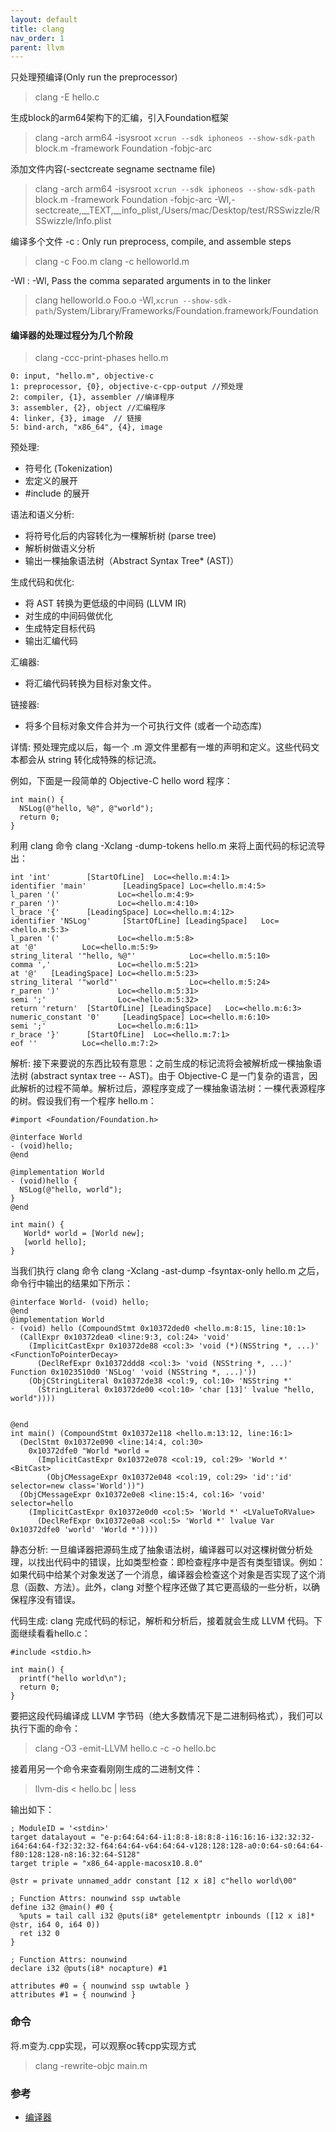 ```yaml
---
layout: default
title: clang
nav_order: 1
parent: llvm
---
```


只处理预编译(Only run the preprocessor)
> clang -E hello.c

生成block的arm64架构下的汇编，引入Foundation框架
> clang -arch arm64 -isysroot `xcrun --sdk iphoneos --show-sdk-path` block.m -framework Foundation -fobjc-arc

添加文件内容(-sectcreate segname sectname file)
>clang -arch arm64 -isysroot `xcrun --sdk iphoneos --show-sdk-path` block.m -framework Foundation -fobjc-arc -Wl,-sectcreate,__TEXT,__info_plist,/Users/mac/Desktop/test/RSSwizzle/RSSwizzle/Info.plist 

编译多个文件
-c : Only run preprocess, compile, and assemble steps
> clang -c Foo.m
> clang -c helloworld.m

-Wl : -Wl,<arg> Pass the comma separated arguments in <arg> to the linker
> clang helloworld.o Foo.o -Wl,`xcrun --show-sdk-path`/System/Library/Frameworks/Foundation.framework/Foundation

#### 编译器的处理过程分为几个阶段
> clang  -ccc-print-phases hello.m

~~~
0: input, "hello.m", objective-c
1: preprocessor, {0}, objective-c-cpp-output //预处理
2: compiler, {1}, assembler //编译程序
3: assembler, {2}, object //汇编程序
4: linker, {3}, image  // 链接
5: bind-arch, "x86_64", {4}, image
~~~

预处理: 
- 符号化 (Tokenization)
- 宏定义的展开
- #include 的展开

语法和语义分析:
- 将符号化后的内容转化为一棵解析树 (parse tree)
- 解析树做语义分析
- 输出一棵抽象语法树（Abstract Syntax Tree* (AST)）

生成代码和优化:
- 将 AST 转换为更低级的中间码 (LLVM IR)
- 对生成的中间码做优化
- 生成特定目标代码
- 输出汇编代码

汇编器:
- 将汇编代码转换为目标对象文件。

链接器:
- 将多个目标对象文件合并为一个可执行文件 (或者一个动态库)

详情:
预处理完成以后，每一个 .m 源文件里都有一堆的声明和定义。这些代码文本都会从 string 转化成特殊的标记流。

例如，下面是一段简单的 Objective-C hello word 程序：
~~~
int main() {
  NSLog(@"hello, %@", @"world");
  return 0;
}
~~~
利用 clang 命令 clang -Xclang -dump-tokens hello.m 来将上面代码的标记流导出：
~~~
int 'int'        [StartOfLine]  Loc=<hello.m:4:1>
identifier 'main'        [LeadingSpace] Loc=<hello.m:4:5>
l_paren '('             Loc=<hello.m:4:9>
r_paren ')'             Loc=<hello.m:4:10>
l_brace '{'      [LeadingSpace] Loc=<hello.m:4:12>
identifier 'NSLog'       [StartOfLine] [LeadingSpace]   Loc=<hello.m:5:3>
l_paren '('             Loc=<hello.m:5:8>
at '@'          Loc=<hello.m:5:9>
string_literal '"hello, %@"'            Loc=<hello.m:5:10>
comma ','               Loc=<hello.m:5:21>
at '@'   [LeadingSpace] Loc=<hello.m:5:23>
string_literal '"world"'                Loc=<hello.m:5:24>
r_paren ')'             Loc=<hello.m:5:31>
semi ';'                Loc=<hello.m:5:32>
return 'return'  [StartOfLine] [LeadingSpace]   Loc=<hello.m:6:3>
numeric_constant '0'     [LeadingSpace] Loc=<hello.m:6:10>
semi ';'                Loc=<hello.m:6:11>
r_brace '}'      [StartOfLine]  Loc=<hello.m:7:1>
eof ''          Loc=<hello.m:7:2>
~~~

解析:
接下来要说的东西比较有意思：之前生成的标记流将会被解析成一棵抽象语法树 (abstract syntax tree -- AST)。由于 Objective-C 是一门复杂的语言，因此解析的过程不简单。解析过后，源程序变成了一棵抽象语法树：一棵代表源程序的树。假设我们有一个程序 hello.m：
~~~
#import <Foundation/Foundation.h>

@interface World
- (void)hello;
@end

@implementation World
- (void)hello {
  NSLog(@"hello, world");
}
@end

int main() {
   World* world = [World new];
   [world hello];
}

~~~

当我们执行 clang 命令 clang -Xclang -ast-dump -fsyntax-only hello.m 之后，命令行中输出的结果如下所示：
~~~
@interface World- (void) hello;
@end
@implementation World
- (void) hello (CompoundStmt 0x10372ded0 <hello.m:8:15, line:10:1>
  (CallExpr 0x10372dea0 <line:9:3, col:24> 'void'
    (ImplicitCastExpr 0x10372de88 <col:3> 'void (*)(NSString *, ...)' <FunctionToPointerDecay>
      (DeclRefExpr 0x10372ddd8 <col:3> 'void (NSString *, ...)' Function 0x1023510d0 'NSLog' 'void (NSString *, ...)'))
    (ObjCStringLiteral 0x10372de38 <col:9, col:10> 'NSString *'
      (StringLiteral 0x10372de00 <col:10> 'char [13]' lvalue "hello, world"))))


@end
int main() (CompoundStmt 0x10372e118 <hello.m:13:12, line:16:1>
  (DeclStmt 0x10372e090 <line:14:4, col:30>
    0x10372dfe0 "World *world =
      (ImplicitCastExpr 0x10372e078 <col:19, col:29> 'World *' <BitCast>
        (ObjCMessageExpr 0x10372e048 <col:19, col:29> 'id':'id' selector=new class='World'))")
  (ObjCMessageExpr 0x10372e0e8 <line:15:4, col:16> 'void' selector=hello
    (ImplicitCastExpr 0x10372e0d0 <col:5> 'World *' <LValueToRValue>
      (DeclRefExpr 0x10372e0a8 <col:5> 'World *' lvalue Var 0x10372dfe0 'world' 'World *'))))
~~~

静态分析:
一旦编译器把源码生成了抽象语法树，编译器可以对这棵树做分析处理，以找出代码中的错误，比如类型检查：即检查程序中是否有类型错误。例如：如果代码中给某个对象发送了一个消息，编译器会检查这个对象是否实现了这个消息（函数、方法）。此外，clang 对整个程序还做了其它更高级的一些分析，以确保程序没有错误。

代码生成:
clang 完成代码的标记，解析和分析后，接着就会生成 LLVM 代码。下面继续看看hello.c：
~~~
#include <stdio.h>

int main() {
  printf("hello world\n");
  return 0;
}
~~~

要把这段代码编译成 LLVM 字节码（绝大多数情况下是二进制码格式），我们可以执行下面的命令：
> clang -O3 -emit-LLVM hello.c -c -o hello.bc

接着用另一个命令来查看刚刚生成的二进制文件：
> llvm-dis < hello.bc | less

输出如下：
~~~
; ModuleID = '<stdin>'
target datalayout = "e-p:64:64:64-i1:8:8-i8:8:8-i16:16:16-i32:32:32-i64:64:64-f32:32:32-f64:64:64-v64:64:64-v128:128:128-a0:0:64-s0:64:64-f80:128:128-n8:16:32:64-S128"
target triple = "x86_64-apple-macosx10.8.0"

@str = private unnamed_addr constant [12 x i8] c"hello world\00"

; Function Attrs: nounwind ssp uwtable
define i32 @main() #0 {
  %puts = tail call i32 @puts(i8* getelementptr inbounds ([12 x i8]* @str, i64 0, i64 0))
  ret i32 0
}

; Function Attrs: nounwind
declare i32 @puts(i8* nocapture) #1

attributes #0 = { nounwind ssp uwtable }
attributes #1 = { nounwind }
~~~

### 命令

将.m变为.cpp实现，可以观察oc转cpp实现方式
> clang -rewrite-objc main.m 

### 参考
- [编译器](https://objccn.io/issue-6-2/)
